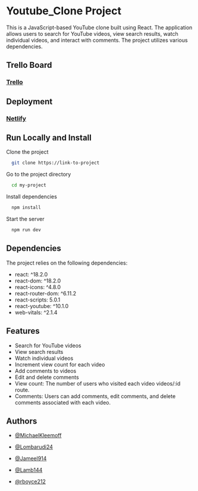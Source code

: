 # Youtube_Clone Project

This is a JavaScript-based YouTube clone built using React. The application allows users to search for YouTube videos, view search results, watch individual videos, and interact with comments. The project utilizes various dependencies.

## Trello Board

### [Trello](https://trello.com/b/fCxFRAyj/jjs-milkbar)

## Deployment

### [Netlify](URL_Netlify)

## Run Locally and Install

Clone the project

```bash
  git clone https://link-to-project
```

Go to the project directory

```bash
  cd my-project
```

Install dependencies

```bash
  npm install
```

Start the server

```bash
  npm run dev
```

## Dependencies

The project relies on the following dependencies:

- react: ^18.2.0
- react-dom: ^18.2.0
- react-icons: ^4.8.0
- react-router-dom: ^6.11.2
- react-scripts: 5.0.1
- react-youtube: ^10.1.0
- web-vitals: ^2.1.4

## Features

- Search for YouTube videos
- View search results
- Watch individual videos
- Increment view count for each video
- Add comments to videos
- Edit and delete comments
- View count: The number of users who visited each video
  videos/:id route.
- Comments: Users can add comments, edit comments, and delete comments associated with each video.

## Authors

- [@MichaelKleemoff](https://github.com/MichaelKleemoff)

- [@Lombarudi24](https://github.com/Lombarudi24)

- [@Jameel914](https://github.com/Jameel914)

- [@Lamb144](https://github.com/Lamb144)

- [@rboyce212](https://github.com/rboyce212)
